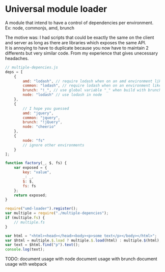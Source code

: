 # Universal module loader

A module that intend to have a control of dependencies per environment. Ex: node, commonjs, amd, brunch

The motive was: I had scripts that could be exactly the same on the client and server as long as there are libraries which exposes the same API.  
It is annoying to have to duplicate because you now have to maintain 2 differents but very similar code. From my experience that gives unecessary headaches.

```javascript
// multiple-depencies.js
deps = [
    {
        amd: "lodash", // require lodash when on an amd environment like requirejs
        common: "lodash", // require lodash when on an environment like commonjs
        brunch: "!_", // use global variable "_" when build with brunch
        node: "lodash" // use lodash in node
    },
    {
        // I hope you guessed
        amd: "jquery",
        common: "jquery",
        brunch: "!jQuery",
        node: "cheerio"
    },
    {
        node: "fs"
        // ignore other environments
    }
];

function factory(_, $, fs) {
    var exposed = {
        key: "value",
        _: _,
        $: $,
        fs: fs
    };
    return exposed;
}
```

```javascript
require("umd-loader").register();
var multiple = require("./multiple-depencies");
if (multiple.fs) {
    // multiple.fs
}

var html = "<html><head></head><body><p>some text</p></body></html>";
var $html = multiple.$.load ? multiple.$.load(html) : multiple.$(html);
var text = $html.find("p").text();
console.log(text);
```

TODO: 
  document usage with node
  document usage with brunch
  document usage with webpack
